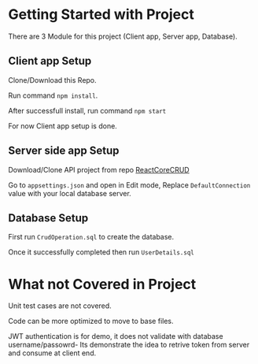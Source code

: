 # Getting Started with Project

There are 3 Module for this project (Client app, Server app, Database).

## Client app Setup
Clone/Download this Repo.

Run command `npm install`.

After successfull install, run command `npm start`

For now Client app setup is done.

## Server side app Setup

Download/Clone API project from repo [ReactCoreCRUD](https://github.com/rchowdhe/ReactCoreCRUD)

Go to `appsettings.json` and open in Edit mode, Replace `DefaultConnection` value with your local database server.

## Database Setup

First run `CrudOperation.sql` to create the database.

Once it successfully completed then run `UserDetails.sql`

# What not Covered in Project

Unit test cases are not covered.

Code can be more optimized to move to base files.

JWT authentication is for demo, it does not validate with database username/passowrd- Its demonstrate the idea to retrive token from server and consume at client end.
